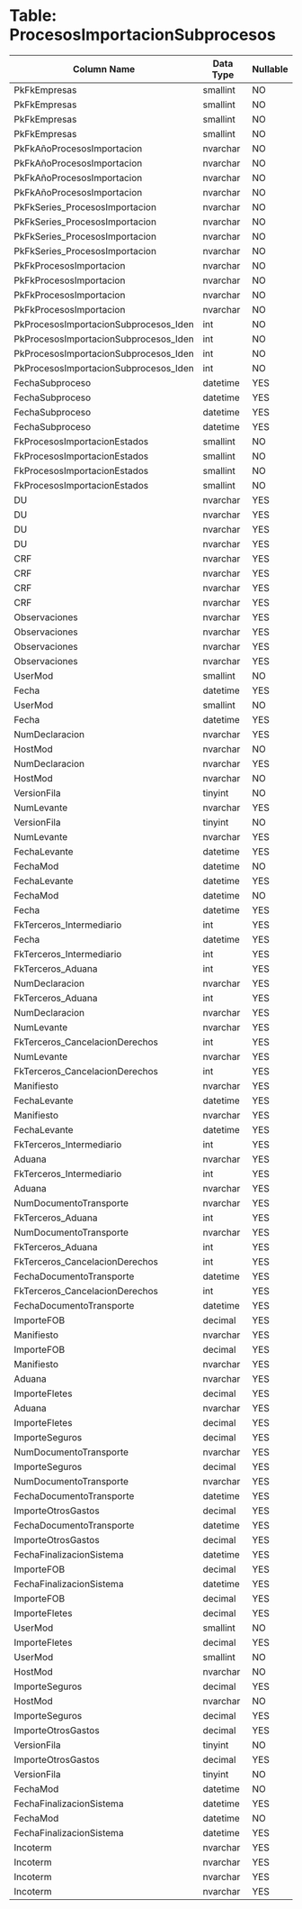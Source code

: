 # Table: ProcesosImportacionSubprocesos

| Column Name | Data Type | Nullable |
|-------------|-----------|----------|
| PkFkEmpresas | smallint | NO |
| PkFkEmpresas | smallint | NO |
| PkFkEmpresas | smallint | NO |
| PkFkEmpresas | smallint | NO |
| PkFkAñoProcesosImportacion | nvarchar | NO |
| PkFkAñoProcesosImportacion | nvarchar | NO |
| PkFkAñoProcesosImportacion | nvarchar | NO |
| PkFkAñoProcesosImportacion | nvarchar | NO |
| PkFkSeries_ProcesosImportacion | nvarchar | NO |
| PkFkSeries_ProcesosImportacion | nvarchar | NO |
| PkFkSeries_ProcesosImportacion | nvarchar | NO |
| PkFkSeries_ProcesosImportacion | nvarchar | NO |
| PkFkProcesosImportacion | nvarchar | NO |
| PkFkProcesosImportacion | nvarchar | NO |
| PkFkProcesosImportacion | nvarchar | NO |
| PkFkProcesosImportacion | nvarchar | NO |
| PkProcesosImportacionSubprocesos_Iden | int | NO |
| PkProcesosImportacionSubprocesos_Iden | int | NO |
| PkProcesosImportacionSubprocesos_Iden | int | NO |
| PkProcesosImportacionSubprocesos_Iden | int | NO |
| FechaSubproceso | datetime | YES |
| FechaSubproceso | datetime | YES |
| FechaSubproceso | datetime | YES |
| FechaSubproceso | datetime | YES |
| FkProcesosImportacionEstados | smallint | NO |
| FkProcesosImportacionEstados | smallint | NO |
| FkProcesosImportacionEstados | smallint | NO |
| FkProcesosImportacionEstados | smallint | NO |
| DU | nvarchar | YES |
| DU | nvarchar | YES |
| DU | nvarchar | YES |
| DU | nvarchar | YES |
| CRF | nvarchar | YES |
| CRF | nvarchar | YES |
| CRF | nvarchar | YES |
| CRF | nvarchar | YES |
| Observaciones | nvarchar | YES |
| Observaciones | nvarchar | YES |
| Observaciones | nvarchar | YES |
| Observaciones | nvarchar | YES |
| UserMod | smallint | NO |
| Fecha | datetime | YES |
| UserMod | smallint | NO |
| Fecha | datetime | YES |
| NumDeclaracion | nvarchar | YES |
| HostMod | nvarchar | NO |
| NumDeclaracion | nvarchar | YES |
| HostMod | nvarchar | NO |
| VersionFila | tinyint | NO |
| NumLevante | nvarchar | YES |
| VersionFila | tinyint | NO |
| NumLevante | nvarchar | YES |
| FechaLevante | datetime | YES |
| FechaMod | datetime | NO |
| FechaLevante | datetime | YES |
| FechaMod | datetime | NO |
| Fecha | datetime | YES |
| FkTerceros_Intermediario | int | YES |
| Fecha | datetime | YES |
| FkTerceros_Intermediario | int | YES |
| FkTerceros_Aduana | int | YES |
| NumDeclaracion | nvarchar | YES |
| FkTerceros_Aduana | int | YES |
| NumDeclaracion | nvarchar | YES |
| NumLevante | nvarchar | YES |
| FkTerceros_CancelacionDerechos | int | YES |
| NumLevante | nvarchar | YES |
| FkTerceros_CancelacionDerechos | int | YES |
| Manifiesto | nvarchar | YES |
| FechaLevante | datetime | YES |
| Manifiesto | nvarchar | YES |
| FechaLevante | datetime | YES |
| FkTerceros_Intermediario | int | YES |
| Aduana | nvarchar | YES |
| FkTerceros_Intermediario | int | YES |
| Aduana | nvarchar | YES |
| NumDocumentoTransporte | nvarchar | YES |
| FkTerceros_Aduana | int | YES |
| NumDocumentoTransporte | nvarchar | YES |
| FkTerceros_Aduana | int | YES |
| FkTerceros_CancelacionDerechos | int | YES |
| FechaDocumentoTransporte | datetime | YES |
| FkTerceros_CancelacionDerechos | int | YES |
| FechaDocumentoTransporte | datetime | YES |
| ImporteFOB | decimal | YES |
| Manifiesto | nvarchar | YES |
| ImporteFOB | decimal | YES |
| Manifiesto | nvarchar | YES |
| Aduana | nvarchar | YES |
| ImporteFletes | decimal | YES |
| Aduana | nvarchar | YES |
| ImporteFletes | decimal | YES |
| ImporteSeguros | decimal | YES |
| NumDocumentoTransporte | nvarchar | YES |
| ImporteSeguros | decimal | YES |
| NumDocumentoTransporte | nvarchar | YES |
| FechaDocumentoTransporte | datetime | YES |
| ImporteOtrosGastos | decimal | YES |
| FechaDocumentoTransporte | datetime | YES |
| ImporteOtrosGastos | decimal | YES |
| FechaFinalizacionSistema | datetime | YES |
| ImporteFOB | decimal | YES |
| FechaFinalizacionSistema | datetime | YES |
| ImporteFOB | decimal | YES |
| ImporteFletes | decimal | YES |
| UserMod | smallint | NO |
| ImporteFletes | decimal | YES |
| UserMod | smallint | NO |
| HostMod | nvarchar | NO |
| ImporteSeguros | decimal | YES |
| HostMod | nvarchar | NO |
| ImporteSeguros | decimal | YES |
| ImporteOtrosGastos | decimal | YES |
| VersionFila | tinyint | NO |
| ImporteOtrosGastos | decimal | YES |
| VersionFila | tinyint | NO |
| FechaMod | datetime | NO |
| FechaFinalizacionSistema | datetime | YES |
| FechaMod | datetime | NO |
| FechaFinalizacionSistema | datetime | YES |
| Incoterm | nvarchar | YES |
| Incoterm | nvarchar | YES |
| Incoterm | nvarchar | YES |
| Incoterm | nvarchar | YES |
